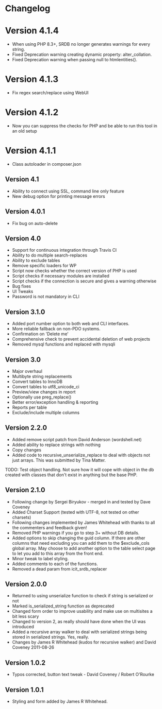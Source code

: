 # Changelog

# Version 4.1.4
 * When using PHP 8.3+, SRDB no longer generates warnings for every string.
 * Fixed Deprecation warning creating dynamic property: alter_collation.
 * Fixed Deprecation warning when passing null to htmlentities().

# Version 4.1.3
 * Fix regex search/replace using WebUI

# Version 4.1.2
 * Now you can suppress the checks for PHP and be able to run this tool in an old setup

# Version 4.1.1
 * Class autoloader in composer.json

## Version 4.1
 * Ability to connect using SSL, command line only feature
 * New debug option for printing message errors

## Version 4.0.1
 * Fix bug on auto-delete

## Version 4.0
 * Support for continuous integration through Travis CI
 * Ability to do multiple search-replaces
 * Ability to exclude tables
 * Remove specific loaders for WP
 * Script now checks whether the correct version of PHP is used
 * Script checks if necessary modules are installed
 * Script checks if the connection is secure and gives a warning otherwise
 * Bug fixes
 * UI Tweaks
 * Password is not mandatory in CLI

## Version 3.1.0
 * Added port number option to both web and CLI interfaces.
 * More reliable fallback on non-PDO systems.
 * Confirmation on 'Delete me'
 * Comprehensive check to prevent accidental deletion of web projects
 * Removed mysql functions and replaced with mysqli

## Version 3.0
 * Major overhaul
 * Multibyte string replacements
 * Convert tables to InnoDB
 * Convert tables to utf8_unicode_ci
 * Preview/view changes in report
 * Optionally use preg_replace()
 * Better error/exception handling & reporting
 * Reports per table
 * Exclude/include multiple columns

## Version 2.2.0
 * Added remove script patch from David Anderson (wordshell.net)
 * Added ability to replace strings with nothing
 * Copy changes
 * Added code to recursive_unserialize_replace to deal with objects not just arrays. This was submitted by Tina Matter.

 TODO: Test object handling. Not sure how it will cope with object in the
 db created with classes that don't exist in anything but the base PHP.

## Version 2.1.0
 * Following change by Sergei Biryukov - merged in and tested by Dave Coveney
 * Added Charset Support (tested with UTF-8, not tested on other charsets)
 * Following changes implemented by James Whitehead with thanks to all the commenters and feedback given!
 * Removed PHP warnings if you go to step 3+ without DB details.
 * Added options to skip changing the guid column. If there are other columns that need excluding you can add them to the $exclude_cols global array. May choose to add another option to the table select page to let you add to this array from the front end.
 * Minor tweak to label styling.
 * Added comments to each of the functions.
 * Removed a dead param from icit_srdb_replacer

## Version 2.0.0
 * Returned to using unserialize function to check if string is serialized or not
 * Marked is_serialized_string function as deprecated
 * Changed form order to improve usability and make use on multisites a bit less scary
 * Changed to version 2, as really should have done when the UI was introduced
 * Added a recursive array walker to deal with serialized strings being stored in serialized strings. Yes, really.
 * Changes by James R Whitehead (kudos for recursive walker) and David Coveney 2011-08-26

## Version 1.0.2
 * Typos corrected, button text tweak - David Coveney / Robert O'Rourke

## Version 1.0.1
 * Styling and form added by James R Whitehead.
